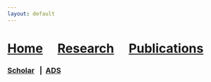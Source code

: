 ```yaml
---
layout: default
---
```

# [Home](index)  &nbsp; &nbsp;  [Research](Research)  &nbsp; &nbsp;  [Publications](Pub) 




### [Scholar](https://scholar.google.ca/citations?user=KCgpd4UAAAAJ&hl=en) &nbsp; | &nbsp;[ADS](https://ui.adsabs.harvard.edu/search/p_=0&q=%3Dauthor%3A%22Shalaby%2C%20Mohamad%22&sort=date%20desc%2C%20bibcode%20desc)


